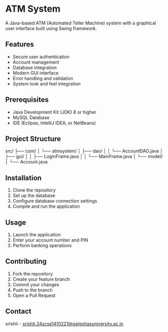    # ATM System

   A Java-based ATM (Automated Teller Machine) system with a graphical user interface built using Swing framework.

   ## Features

   - Secure user authentication
   - Account management
   - Database integration
   - Modern GUI interface
   - Error handling and validation
   - System look and feel integration

   ## Prerequisites

   - Java Development Kit (JDK) 8 or higher
   - MySQL Database
   - IDE (Eclipse, IntelliJ IDEA, or NetBeans)

   ## Project Structure
src/
├── com/
│ └── atmsystem/
│ ├── dao/
│ │ └── AccountDAO.java
│ ├── gui/
│ │ ├── LoginFrame.java
│ │ └── MainFrame.java
│ └── model/
│ └── Account.java

   ## Installation

   1. Clone the repository
   2. Set up the database
   3. Configure database connection settings
   4. Compile and run the application

   ## Usage

   1. Launch the application
   2. Enter your account number and PIN
   3. Perform banking operations

   ## Contributing

   1. Fork the repository
   2. Create your feature branch
   3. Commit your changes
   4. Push to the branch
   5. Open a Pull Request

   ## Contact

   srishti - srishti.24scse1410221@galgotiasuniversity.ac.in
